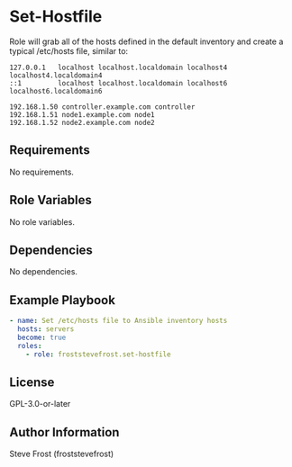 Set-Hostfile
=========

Role will grab all of the hosts defined in the default inventory and create a typical /etc/hosts file, similar to:

```
127.0.0.1   localhost localhost.localdomain localhost4 localhost4.localdomain4
::1         localhost localhost.localdomain localhost6 localhost6.localdomain6

192.168.1.50 controller.example.com controller
192.168.1.51 node1.example.com node1
192.168.1.52 node2.example.com node2
```


Requirements
------------

No requirements.

Role Variables
--------------

No role variables.


Dependencies
------------

No dependencies.

Example Playbook
----------------

```yaml
- name: Set /etc/hosts file to Ansible inventory hosts
  hosts: servers
  become: true
  roles:
    - role: froststevefrost.set-hostfile 
```
License
-------

GPL-3.0-or-later

Author Information
------------------

Steve Frost (froststevefrost)
